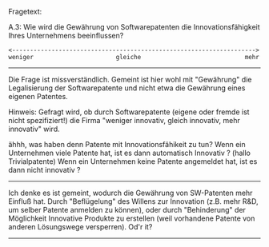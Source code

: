 Fragetext:

A.3: Wie wird die Gewährung von Softwarepatenten die
Innovationsfähigkeit Ihres Unternehmens beeinflussen?

`<-------------------------------------------------------------------->`\
`weniger                       gleiche                             mehr`

------------------------------------------------------------------------

Die Frage ist missverständlich. Gemeint ist hier wohl mit \"Gewährung\"
die Legalisierung der Softwarepatente und nicht etwa die Gewährung eines
eigenen Patentes.

Hinweis: Gefragt wird, ob durch Softwarepatente (eigene oder fremde ist
nicht spezifiziert!) die Firma \"weniger innovativ, gleich innovativ,
mehr innovativ\" wird.

ähhh, was haben denn Patente mit Innovationsfähikeit zu tun? Wenn ein
Unternehmen viele Patente hat, ist es dann automatisch Innovativ ?
(hallo Trivialpatente) Wenn ein Unternehmen keine Patente angemeldet
hat, ist es dann nicht innovativ ?

------------------------------------------------------------------------

Ich denke es ist gemeint, wodurch die Gewährung von SW-Patenten mehr
Einfluß hat. Durch \"Beflügelung\" des Willens zur Innovation (z.B. mehr
R&D, um selber Patente anmelden zu können), oder durch \"Behinderung\"
der Möglichkeit Innovative Produkte zu erstellen (weil vorhandene
Patente von anderen Lösungswege versperren). Od\'r it?

------------------------------------------------------------------------
